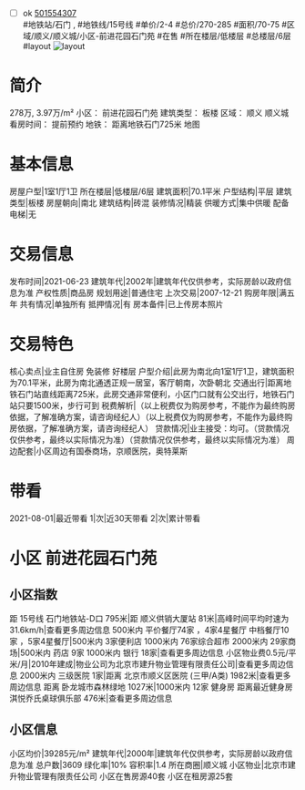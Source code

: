 - [ ] ok [501554307](https://bj.5i5j.com/ershoufang/501554307.html)  
 #地铁站/石门 ,  #地铁线/15号线
#单价/2-4 #总价/270-285 #面积/70-75   #区域/顺义/顺义城/小区-前进花园石门苑 #在售 #所在楼层/低楼层 #总楼层/6层 #layout 
![layout](http://image2a.5i5j.com/bdir/layout/69212.jpg_P5.jpg) 
# 简介 
 278万,  3.97万/m² 
小区： 前进花园石门苑
建筑类型： 板楼
区域： 顺义 顺义城
看房时间： 提前预约
地铁： 距离地铁石门725米 地图
# 基本信息 
 房屋户型|1室1厅1卫
所在楼层|低楼层/6层
建筑面积|70.1平米
户型结构|平层
建筑类型|板楼
房屋朝向|南北
建筑结构|砖混
装修情况|精装
供暖方式|集中供暖
配备电梯|无
# 交易信息 
 发布时间|2021-06-23
建筑年代|2002年|建筑年代仅供参考，实际房龄以政府信息为准
产权性质|商品房
规划用途|普通住宅
上次交易|2007-12-21
购房年限|满五年
共有情况|单独所有
抵押情况|有
房本备件|已上传房本照片
# 交易特色 
 核心卖点|业主自住房 免装修 好楼层
户型介绍|此房为南北向1室1厅1卫，建筑面积为70.1平米，此房为南北通透正规一居室，客厅朝南，次卧朝北
交通出行|距离地铁石门站直线距离725米，此房交通非常便利，小区门口就有公交出行，地铁石门站只要1500米，步行可到
税费解析|（以上税费仅为购房参考，不能作为最终购房依据，了解准确方案，请咨询经纪人）（以上税费仅为购房参考，不能作为最终购房依据，了解准确方案，请咨询经纪人）
贷款情况|业主接受：均可。（贷款情况仅供参考，最终以实际情况为准）（贷款情况仅供参考，最终以实际情况为准）
周边配套|小区周边有国泰商场，京顺医院，奥特莱斯
# 带看 
 2021-08-01|最近带看	 1|次|近30天带看	 2|次|累计带看
# 小区 前进花园石门苑
## 小区指数 
 距 15号线 石门地铁站-D口 795米|距 顺义供销大厦站 81米|高峰时间平均时速为31.6km/h|查看更多周边信息
500米内 平价餐厅74家 ，4家4星餐厅
中档餐厅10家 ，5家4星餐厅|500米内 3家便利店
1000米内 76家综合超市
2000米内 29家商场|500米内 药店 9家
1000米内 银行 18家|查看更多周边信息
小区物业费0.5元/平米/月|2010年建成|物业公司为北京市建升物业管理有限责任公司|查看更多周边信息
2000米内 三级医院 1家|距离 北京市顺义区医院 (三甲/A类) 1982米|查看更多周边信息
距离 卧龙城市森林绿地 1027米|1000米内 12家 健身房
距离最近健身房淇悦乔氏桌球俱乐部 476米|查看更多周边信息
## 小区信息 
 小区均价|39285元/m²
建筑年代|2000年|建筑年代仅供参考，实际房龄以政府信息为准
总户数|3609
绿化率|10%
容积率|1.4
所在商圈|顺义城
小区物业|北京市建升物业管理有限责任公司
小区在售房源40套
小区在租房源25套
